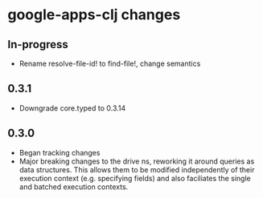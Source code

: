 # google-apps-clj changes

## In-progress

* Rename resolve-file-id! to find-file!, change semantics

## 0.3.1

* Downgrade core.typed to 0.3.14

## 0.3.0

* Began tracking changes
* Major breaking changes to the drive ns, reworking it around
  queries as data structures. This allows them to be modified
  independently of their execution context (e.g. specifying fields)
  and also faciliates the single and batched execution contexts.

